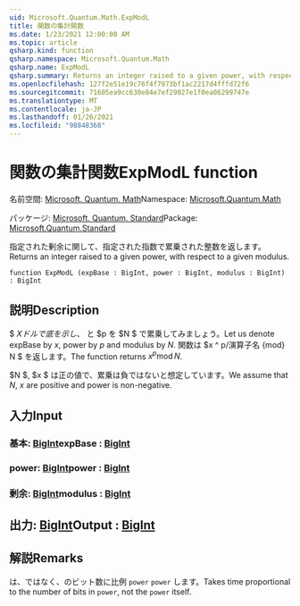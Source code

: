 ```yaml
---
uid: Microsoft.Quantum.Math.ExpModL
title: 関数の集計関数
ms.date: 1/23/2021 12:00:00 AM
ms.topic: article
qsharp.kind: function
qsharp.namespace: Microsoft.Quantum.Math
qsharp.name: ExpModL
qsharp.summary: Returns an integer raised to a given power, with respect to a given modulus.
ms.openlocfilehash: 127f2e51e19c76f4f7973bf1ac2217d4fffd72f6
ms.sourcegitcommit: 71605ea9cc630e84e7ef29027e1f0ea06299747e
ms.translationtype: MT
ms.contentlocale: ja-JP
ms.lasthandoff: 01/26/2021
ms.locfileid: "98848368"
---
```

# <a name="expmodl-function"></a><span data-ttu-id="1549c-102">関数の集計関数</span><span class="sxs-lookup"><span data-stu-id="1549c-102">ExpModL function</span></span>

<span data-ttu-id="1549c-103">名前空間: [Microsoft. Quantum. Math](xref:Microsoft.Quantum.Math)</span><span class="sxs-lookup"><span data-stu-id="1549c-103">Namespace: [Microsoft.Quantum.Math](xref:Microsoft.Quantum.Math)</span></span>

<span data-ttu-id="1549c-104">パッケージ: [Microsoft. Quantum. Standard](https://nuget.org/packages/Microsoft.Quantum.Standard)</span><span class="sxs-lookup"><span data-stu-id="1549c-104">Package: [Microsoft.Quantum.Standard](https://nuget.org/packages/Microsoft.Quantum.Standard)</span></span>


<span data-ttu-id="1549c-105">指定された剰余に関して、指定された指数で累乗された整数を返します。</span><span class="sxs-lookup"><span data-stu-id="1549c-105">Returns an integer raised to a given power, with respect to a given modulus.</span></span>

```qsharp
function ExpModL (expBase : BigInt, power : BigInt, modulus : BigInt) : BigInt
```


## <a name="description"></a><span data-ttu-id="1549c-106">説明</span><span class="sxs-lookup"><span data-stu-id="1549c-106">Description</span></span>

<span data-ttu-id="1549c-107">$ $X ドルで底を示し、$ と $p を $N $ で累乗してみましょう。</span><span class="sxs-lookup"><span data-stu-id="1549c-107">Let us denote expBase by $x$, power by $p$ and modulus by $N$.</span></span>
<span data-ttu-id="1549c-108">関数は $x ^ p/演算子名 {mod} N $ を返します。</span><span class="sxs-lookup"><span data-stu-id="1549c-108">The function returns $x^p \operatorname{mod} N$.</span></span>

<span data-ttu-id="1549c-109">$N $, $x $ は正の値で、累乗は負ではないと想定しています。</span><span class="sxs-lookup"><span data-stu-id="1549c-109">We assume that $N$, $x$ are positive and power is non-negative.</span></span>

## <a name="input"></a><span data-ttu-id="1549c-110">入力</span><span class="sxs-lookup"><span data-stu-id="1549c-110">Input</span></span>

### <a name="expbase--bigint"></a><span data-ttu-id="1549c-111">基本: [BigInt](xref:microsoft.quantum.lang-ref.bigint)</span><span class="sxs-lookup"><span data-stu-id="1549c-111">expBase : [BigInt](xref:microsoft.quantum.lang-ref.bigint)</span></span>




### <a name="power--bigint"></a><span data-ttu-id="1549c-112">power: [BigInt](xref:microsoft.quantum.lang-ref.bigint)</span><span class="sxs-lookup"><span data-stu-id="1549c-112">power : [BigInt](xref:microsoft.quantum.lang-ref.bigint)</span></span>




### <a name="modulus--bigint"></a><span data-ttu-id="1549c-113">剰余: [BigInt](xref:microsoft.quantum.lang-ref.bigint)</span><span class="sxs-lookup"><span data-stu-id="1549c-113">modulus : [BigInt](xref:microsoft.quantum.lang-ref.bigint)</span></span>





## <a name="output--bigint"></a><span data-ttu-id="1549c-114">出力: [BigInt](xref:microsoft.quantum.lang-ref.bigint)</span><span class="sxs-lookup"><span data-stu-id="1549c-114">Output : [BigInt](xref:microsoft.quantum.lang-ref.bigint)</span></span>



## <a name="remarks"></a><span data-ttu-id="1549c-115">解説</span><span class="sxs-lookup"><span data-stu-id="1549c-115">Remarks</span></span>

<span data-ttu-id="1549c-116">は、ではなく、のビット数に比例 `power` `power` します。</span><span class="sxs-lookup"><span data-stu-id="1549c-116">Takes time proportional to the number of bits in `power`, not the `power` itself.</span></span>